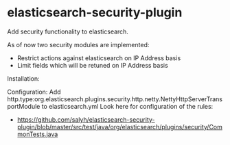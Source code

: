 elasticsearch-security-plugin
=============================
Add security functionality to elasticsearch.

As of now two security modules are implemented:
* Restrict actions against elasticsearch on IP Address basis
* Limit fields which will be retuned on IP Address basis


Installation:


Configuration:
Add http.type:org.elasticsearch.plugins.security.http.netty.NettyHttpServerTransportModule to elasticsearch.yml
Look here for configuration of the rules:
* https://github.com/salyh/elasticsearch-security-plugin/blob/master/src/test/java/org/elasticsearch/plugins/security/CommonTests.java
